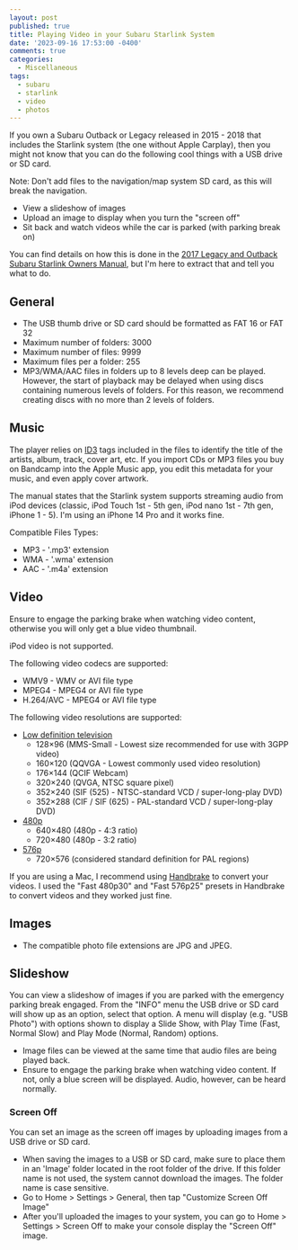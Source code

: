 ```yaml
---
layout: post
published: true
title: Playing Video in your Subaru Starlink System
date: '2023-09-16 17:53:00 -0400'
comments: true
categories:
  - Miscellaneous
tags:
  - subaru
  - starlink
  - video
  - photos
---
```


If you own a Subaru Outback or Legacy released in 2015 - 2018 that includes
the Starlink system (the one without Apple Carplay), then you might not know
that you can do the following cool things with a USB drive or SD card.

Note: Don't add files to the navigation/map system SD card, as this will break
the navigation.

* View a slideshow of images
* Upload an image to display when you turn the "screen off"
* Sit back and watch videos while the car is parked (with parking break on)

You can find details on how this is done in the
[2017 Legacy and Outback Subaru Starlink Owners Manual][1], but I'm here to
extract that and tell you what to do.

[1]: https://cdn.subarunet.com/stis/doc/ownerManual/MSA5M1711A_STIS_Index2.pdf

## General

* The USB thumb drive or SD card should be formatted as FAT 16 or FAT 32
* Maximum number of folders: 3000
* Maximum number of files: 9999
* Maximum files per a folder: 255
* MP3/WMA/AAC files in folders up to 8 levels deep can be played. However, the
  start of playback may be delayed when using discs containing numerous levels
  of folders. For this reason, we recommend creating discs with no more than 2
  levels of folders.

## Music

The player relies on [ID3][2] tags included in the files to identify the title
of the artists, album, track, cover art, etc. If you import CDs or MP3 files you
buy on Bandcamp into the Apple Music app, you edit this metadata for your music,
and even apply cover artwork.

The manual states that the Starlink system supports streaming audio from iPod
devices (classic, iPod Touch 1st - 5th gen, iPod nano 1st - 7th gen, iPhone
1 - 5). I'm using an iPhone 14 Pro and it works fine.

Compatible Files Types:

* MP3 - '.mp3' extension
* WMA - '.wma' extension
* AAC - '.m4a' extension

[2]: https://en.wikipedia.org/wiki/ID3

## Video

Ensure to engage the parking brake when watching video content, otherwise you
will only get a blue video thumbnail.

iPod video is not supported.

The following video codecs are supported:

* WMV9 - WMV or AVI file type
* MPEG4 - MPEG4 or AVI file type
* H.264/AVC - MPEG4 or AVI file type

The following video resolutions are supported:

* [Low definition television][3]
  * 128×96 (MMS-Small - Lowest size recommended for use with 3GPP video)
  * 160×120 (QQVGA - Lowest commonly used video resolution)
  * 176×144 (QCIF Webcam)
  * 320×240 (QVGA, NTSC square pixel)
  * 352×240 (SIF (525) - NTSC-standard VCD / super-long-play DVD)
  * 352×288 (CIF / SIF (625) - PAL-standard VCD / super-long-play DVD)
* [480p][4]
  * 640×480 (480p - 4:3 ratio)
  * 720×480 (480p - 3:2 ratio)
* [576p][5]
  * 720×576 (considered standard definition for PAL regions)

If you are using a Mac, I recommend using [Handbrake][6] to convert your videos.
I used the "Fast 480p30" and "Fast 576p25" presets in Handbrake to convert
videos and they worked just fine.

[3]: https://en.wikipedia.org/wiki/Low-definition_television#Resolutions
[4]: https://en.wikipedia.org/wiki/480p#Resolutions
[5]: https://en.wikipedia.org/wiki/576p
[6]: https://handbrake.fr/

## Images

* The compatible photo file extensions are JPG and JPEG.

## Slideshow

You can view a slideshow of images if you are parked with the emergency parking
break engaged. From the "INFO" menu the USB drive or SD card will show up as
an option, select that option. A menu will display (e.g. "USB Photo") with
options shown to display a Slide Show, with Play Time (Fast, Normal Slow) and
Play Mode (Normal, Random) options.

* Image files can be viewed at the same time that audio files are being played
  back.
* Ensure to engage the parking brake when watching video content. If not, only a
  blue screen will be displayed. Audio, however, can be heard normally.

### Screen Off

You can set an image as the screen off images by uploading images from a USB
drive or SD card.

* When saving the images to a USB or SD card, make sure to place them in an
  'Image' folder located in the root folder of the drive. If this folder name
  is not used, the system cannot download the images. The folder name
  is case sensitive.
* Go to Home > Settings > General, then tap "Customize Screen Off Image"
* After you'll uploaded the images to your system, you can go to Home >
  Settings > Screen Off to make your console display the "Screen Off" image.
